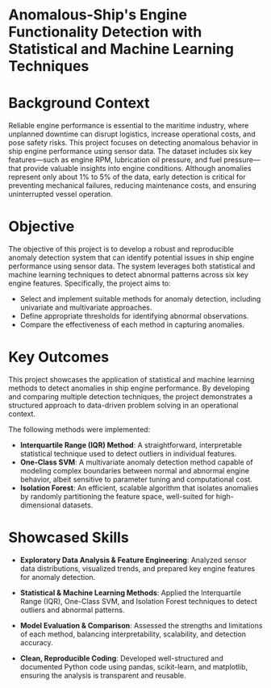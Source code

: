 # Anomalous-Ship's Engine Functionality Detection with Statistical and Machine Learning Techniques
# Background Context
Reliable engine performance is essential to the maritime industry, where unplanned downtime can disrupt logistics, increase operational costs, and pose safety risks. This project focuses on detecting anomalous behavior in ship engine performance using sensor data. The dataset includes six key features—such as engine RPM, lubrication oil pressure, and fuel pressure—that provide valuable insights into engine conditions. Although anomalies represent only about 1% to 5% of the data, early detection is critical for preventing mechanical failures, reducing maintenance costs, and ensuring uninterrupted vessel operation.
# Objective
The objective of this project is to develop a robust and reproducible anomaly detection system that can identify potential issues in ship engine performance using sensor data. The system leverages both statistical and machine learning techniques to detect abnormal patterns across six key engine features. Specifically, the project aims to:
  - Select and implement suitable methods for anomaly detection, including univariate and multivariate approaches.
  - Define appropriate thresholds for identifying abnormal observations.
  - Compare the effectiveness of each method in capturing anomalies.
# Key Outcomes
This project showcases the application of statistical and machine learning methods to detect anomalies in ship engine performance. By developing and comparing multiple detection techniques, the project demonstrates a structured approach to data-driven problem solving in an operational context.

The following methods were implemented:
 - **Interquartile Range (IQR) Method**: A straightforward, interpretable statistical technique used to detect outliers in individual features.
 - **One-Class SVM**: A multivariate anomaly detection method capable of modeling complex boundaries between normal and abnormal engine behavior, albeit sensitive to parameter tuning and computational cost.
 - **Isolation Forest**: An efficient, scalable algorithm that isolates anomalies by randomly partitioning the feature space, well-suited for high-dimensional datasets.
# Showcased Skills

  - **Exploratory Data Analysis & Feature Engineering**: Analyzed sensor data distributions, visualized trends, and prepared key engine features for anomaly detection.

  - **Statistical & Machine Learning Methods**: Applied the Interquartile Range (IQR), One-Class SVM, and Isolation Forest techniques to detect outliers and abnormal patterns.

  - **Model Evaluation & Comparison**: Assessed the strengths and limitations of each method, balancing interpretability, scalability, and detection accuracy.

  - **Clean, Reproducible Coding**: Developed well-structured and documented Python code using pandas, scikit-learn, and matplotlib, ensuring the analysis is transparent and reusable.
